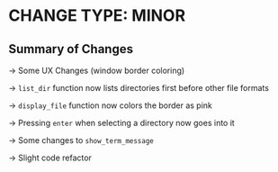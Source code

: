 # CHANGE TYPE: MINOR

## Summary of Changes

-> Some UX Changes (window border coloring)

-> `list_dir` function now lists directories first before other file formats

-> `display_file` function now colors the border as pink

-> Pressing `enter` when selecting a directory now goes into it 

-> Some changes to `show_term_message`

-> Slight code refactor
